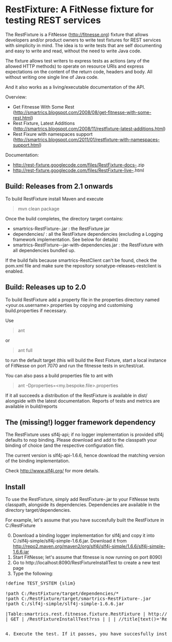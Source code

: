 RestFixture: A FitNesse fixture for testing REST services
=========================================================

The RestFixture is a FitNesse (http://fitnesse.org)  fixture that allows
developers and/or product owners to write test fixtures for REST services
with simplicity in mind. The idea is to write tests that are self
documenting and easy to write and read, without the need to write Java code.

The fixture allows test writers to express tests as actions (any of the
allowed HTTP methods) to operate on resource URIs and express expectations on
the content of the return code, headers and body. All without writing one
single line of Java code.

And it also works as a living/executable documentation of the API.

Overview:

* Get Fitnesse With Some Rest (http://smartrics.blogspot.com/2008/08/get-fitnesse-with-some-rest.html)
* Rest Fixture, Latest Additions (http://smartrics.blogspot.com/2008/11/restfixture-latest-additions.html)
* Rest Fixure with namespaces support (http://smartrics.blogspot.com/2011/01/restfixture-with-namespaces-support.html)

Documentation:

* http://rest-fixture.googlecode.com/files/RestFixture-docs-<ver>.zip
* http://rest-fixture.googlecode.com/files/RestFixture-live-<ver>.html

Build: Releases from 2.1 onwards
--------------------------------

To build RestFixture install Maven and execute

> mvn clean package

Once the build completes, the directory target contains:

* smartrics-RestFixture-<version>.jar : the RestFixture jar
* dependencies/ : all the RestFixture dependencies (excluding a Logging framework implementation. See below for details)
* smartrics-RestFixture-<version>-jar-with-dependencies.jar : the RestFixture with all dependencies bundled up.

If the build fails because smartrics-RestClient can't be found, check the pom.xml file and make sure the repository sonatype-releases-restclient is enabled.

Build: Releases up to 2.0
-------------------------

To build RestFixture add a property file in the properties directory named <your.os.username>.properties 
by copying and customising build.properties if necessary.

Use

> ant

or

> ant full

to run the default target (this will build the Rest Fixture, start a local instance
of FitNesse on port 7070 and run the fitnesse tests in src/test/cat. 

You can also pass a build properties file to ant with 

> ant -Dproperties=<my.bespoke.file>.properties

If it all succeeds a distribution of the RestFixture is available in dist/ alongside with the latest 
documentation. Reports of tests and metrics are available in build/reports

The (missing!) logger framework dependency
--------------------------------------------------

The RestFixture uses slf4j-api; if no logger implementation is provided slf4j defaults to nop binding. 
Please download and add to the classpath your binding of choice (and the respective configuration file).

The current version is slf4j-api-1.6.6, hence download the matching version of the binding implementation.

Check http://www.slf4j.org/ for more details.

Install
-------

To use the RestFixture, simply add RestFixture-<ver>.jar to your FitNesse tests classpath,
alongside its dependencies. Dependencies are available in the directory target/dependencies.

For example, let's assume that you have succesfully built the RestFixture in C:/RestFixture

0. Download a binding logger implementation for slf4j and copy it into C:/slf4j-simple/slf4j-simple-1.6.6.jar. Download it from http://repo2.maven.org/maven2/org/slf4j/slf4j-simple/1.6.6/slf4j-simple-1.6.6.jar
1. Start FitNesse; let's assume that fitnesse is now running on port 8090)
2. Go to http://localhost:8090/RestFixtureInstallTest to create a new test page
3. Type the following:

<pre>
!define TEST_SYSTEM {slim}

!path C:/RestFixture/target/dependencies/*
!path C:/RestFixture/target/smartrics-RestFixture-<ver>.jar
!path C:/slf4j-simple/slf4j-simple-1.6.6.jar

|Table:smartrics.rest.fitnesse.fixture.RestFixture | http://localhost:8090 |
| GET | /RestFixtureInstallTest?rss | | | //title[text()='RestFixtureInstallTest']|
<pre>
 
4. Execute the test. If it passes, you have succesfully installed the RestFixture. You'll also know how to reference it's jar and dependencies.
 